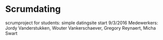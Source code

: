 # Scrumdating
scrumproject for students: simple datingsite
start 9/3/2016
Medewerkers:
Jordy Vanderstukken, Wouter Vankerschaever, Gregory Reynaert, Micha Swart

